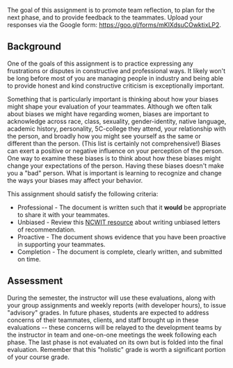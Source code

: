 The goal of this assignment is to promote team reflection, to plan for the next phase, and to provide feedback to the teammates. Upload your responses via the Google form: https://goo.gl/forms/mKlXdsuCOwktixLP2.


## Background
One of the goals of this assignment is to practice expressing any frustrations or disputes in constructive and professional ways. It likely won't be long before most of you are managing people in industry and being able to provide honest and kind constructive criticism is exceptionally important.

Something that is particularly important is thinking about how your biases might shape your evaluation of your teammates. Although we often talk about biases we might have regarding women, biases are important to acknowledge across race, class, sexuality, gender-identity, native language, academic history, personality, 5C-college they attend, your relationship with the person, and broadly how you might see yourself as the same or different than the person. (This list is certainly not comprehensive!) Biases can exert a positive or negative influence on your perception of the person. One way to examine these biases is to think about how these biases might change your expectations of the person. Having these biases doesn't make you a "bad" person. What is important is learning to recognize and change the ways your biases may affect your behavior.

This assignment should satisfy the following criteria:

- Professional - The document is written such that it **would** be appropriate to share it with your teammates.
- Unbiased - Review this [NCWIT resource](https://www.ncwit.org/sites/default/files/resources/avoidingunintendedgenderbiaslettersrecommendation.pdf) about writing unbiased letters of recommendation.
- Proactive - The document shows evidence that you have been proactive in supporting your teammates.
- Completion - The document is complete, clearly written, and submitted on time.
 

## Assessment
During the semester, the instructor will use these evaluations, along with your group assignments and weekly reports (with developer hours), to issue "advisory" grades. In future phases, students are expected to address concerns of their teammates, clients, and staff brought up in these evaluations -- these concerns will be relayed to the development teams by the instructor in team and one-on-one meetings the week following each phase. The last phase is not evaluated on its own but is folded into the final evaluation. Remember that this "holistic" grade is worth a significant portion of your course grade.
